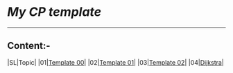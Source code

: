 # _**My CP template**_
---
## Content:-
|SL|Topic|
|01|[Template 00](https://github.com/zaman-37/my-cp-template/blob/main/code/cp_template00.cpp "template")|
|02|[Template 01](https://github.com/zaman-37/my-cp-template/blob/main/code/cp_template01.cpp "template")|
|03|[Template 02](https://github.com/zaman-37/my-cp-template/blob/main/code/cp_template02.cpp "template")|
|04|[Dijkstra](https://github.com/zaman-37/my-cp-template/blob/main/code/dijkstra_implementatipn.cpp "dijkstra")|
